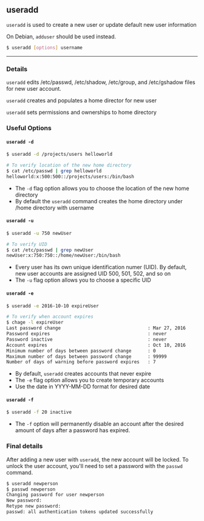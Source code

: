 useradd
--------

`useradd` is used to create a new user or update default new user information 

On Debian, `adduser` should be used instead.  


~~~ bash
$ useradd [options] username
~~~


---

### Details
`useradd` edits /etc/passwd, /etc/shadow, /etc/group, and /etc/gshadow files for new user account.

`useradd` creates and populates a home director for new user

`useradd` sets permissions and ownerships to home directory


### Useful Options

#### `useradd -d`

~~~bash
$ useradd -d /projects/users helloworld

# To verify location of the new home directory
$ cat /etc/passwd | grep helloworld
helloworld:x:500:500::/projects/users:/bin/bash
~~~

 * The `-d` flag option allows you to choose the location of the new home directory
 * By default the `useradd` command creates the home directory under /home directory with username

 
 
#### `useradd -u`

~~~bash
$ useradd -u 750 newUser

# To verify UID
$ cat /etc/passwd | grep newUser
newUser:x:750:750::/home/newUser:/bin/bash
~~~

 * Every user has its own unique identification numer (UID). By default, new user accounts are assigned UID 500, 501, 502, and so on
 * The `-u` flag option allows you to choose a specific UID

 

#### `useradd -e`

~~~bash
$ useradd -e 2016-10-10 expireUser

# To verify when account expires
$ chage -l expireUser
Last password change								: Mar 27, 2016
Password expires									: never
Password inactive									: never
Account expires										: Oct 10, 2016
Minimum number of days between password change		: 0
Maximum number of days between password change		: 99999
Number of days of warning before password expires	: 7

~~~

 * By default, `useradd` creates accounts that never expire
 * The `-e` flag option allows you to create temporary accounts 
 * Use the date in YYYY-MM-DD format for desired date

 

#### `useradd -f`

~~~bash
$ useradd -f 20 inactive	
~~~

 * The `-f` option will permanently disable an account after the desired amount of days after a password has expired. 
 

### Final details
After adding a new user with `useradd`, the new account will be locked.
To unlock the user account, you'll need to set a password with the `passwd` command.

~~~bash
$ useradd newperson
$ passwd newperson
Changing password for user newperson
New password:
Retype new password:
passwd: all authentication tokens updated successfully
~~~
